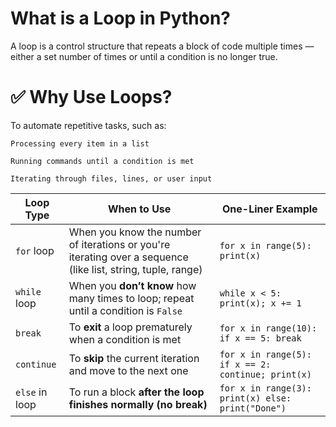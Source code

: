 
# What is a Loop in Python?

A loop is a control structure that repeats a block of code multiple times — either a set number of times or until a condition is no longer true.

# ✅ Why Use Loops?

To automate repetitive tasks, such as:

    Processing every item in a list

    Running commands until a condition is met

    Iterating through files, lines, or user input




| **Loop Type**  | **When to Use**                                                                                              | **One-Liner Example**                              |
| -------------- | ------------------------------------------------------------------------------------------------------------ | -------------------------------------------------- |
| `for` loop     | When you know the number of iterations or you're iterating over a sequence (like list, string, tuple, range) | `for x in range(5): print(x)`                      |
| `while` loop   | When you **don’t know** how many times to loop; repeat until a condition is `False`                          | `while x < 5: print(x); x += 1`                    |
| `break`        | To **exit** a loop prematurely when a condition is met                                                       | `for x in range(10): if x == 5: break`             |
| `continue`     | To **skip** the current iteration and move to the next one                                                   | `for x in range(5): if x == 2: continue; print(x)` |
| `else` in loop | To run a block **after the loop finishes normally (no break)**                                               | `for x in range(3): print(x) else: print("Done")`  |
